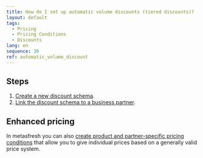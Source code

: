 ```yaml
---
title: How do I set up automatic volume discounts (tiered discounts)?
layout: default
tags:
  - Pricing
  - Pricing Conditions
  - Discounts
lang: en
sequence: 30
ref: automatic_volume_discount
---
```


## Steps
1. [Create a new discount schema](Create_discount_schema).
1. [Link the discount schema to a business partner](Link_discount_schema_to_BP).

## Enhanced pricing
In metasfresh you can also [create product and partner-specific pricing conditions](Product_and_partner-specific_prices) that allow you to give individual prices based on a generally valid price system.
